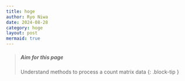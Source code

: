 ```yaml
---
title: hoge
author: Ryo Niwa
date: 2024-08-28
category: hoge
layout: post
mermaid: true
---
```


> ##### Aim for this page
> Understand methods to process a count matrix data
{: .block-tip }
